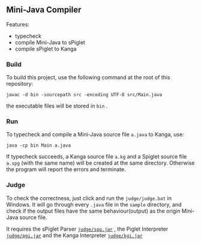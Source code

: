 ## Mini-Java Compiler

Features:
- typecheck 
- compile Mini-Java to sPiglet
- compile sPiglet to Kanga

### Build

To build this project, use the following command at the root of this repository:

    javac -d bin -sourcepath src -encoding UTF-8 src/Main.java

the executable files will be stored in `bin` .

### Run

To typecheck and compile a Mini-Java source file `a.java` to Kanga, use:

    java -cp bin Main a.java

If typecheck succeeds, a Kanga source file `a.kg` and a Spiglet source file `a.spg` (with the same name) will be created at the same directory. Otherwise the program will report the errors and terminate.

### Judge

To check the correctness, just click and run the `judge/judge.bat` in Windows. It will go through every `.java` file in the `sample` directory, and check if the output files have the same behaviour(output) as the origin Mini-Java source file.

It requires the sPiglet Parser [`judge/spp.jar`](http://compilers.cs.ucla.edu/cs132/software/spp.jar) , the Piglet Interpreter [`judge/pgi.jar`](http://compilers.cs.ucla.edu/cs132/software/pgi.jar) and the Kanga Interpreter [`judge/kgi.jar`](http://compilers.cs.ucla.edu/cs132/software/kgi.jar)